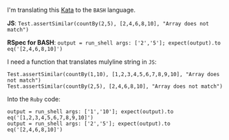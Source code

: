 I'm translating this [Kata](https://www.codewars.com/kata/count-by-x) to the `BASH` language.



**JS**: `Test.assertSimilar(countBy(2,5), [2,4,6,8,10], "Array does not match")` 

**RSpec for BASH**: `output = run_shell args: ['2','5']; expect(output).to eq('[2,4,6,8,10]')`

I need a function that translates mulyline string in `JS`:
```
Test.assertSimilar(countBy(1,10), [1,2,3,4,5,6,7,8,9,10], "Array does not match")
Test.assertSimilar(countBy(2,5), [2,4,6,8,10], "Array does not match")
```

Into the `Ruby` code:
```
output = run_shell args: ['1','10']; expect(output).to eq('[1,2,3,4,5,6,7,8,9,10]')
output = run_shell args: ['2','5']; expect(output).to eq('[2,4,6,8,10]')
```